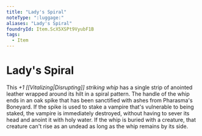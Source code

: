 ```yaml
---
title: "Lady's Spiral"
noteType: ":luggage:"
aliases: "Lady's Spiral"
foundryId: Item.ScX5XSPt9VyubF1B
tags:
  - Item
---
```


# Lady's Spiral

This _+1 [[Vitalizing|Disrupting]] striking whip_ has a single strip of anointed leather wrapped around its hilt in a spiral pattern. The handle of the whip ends in an oak spike that has been sanctified with ashes from Pharasma's Boneyard. If the spike is used to stake a vampire that's vulnerable to being staked, the vampire is immediately destroyed, without having to sever its head and anoint it with holy water. If the whip is buried with a creature, that creature can't rise as an undead as long as the whip remains by its side.
